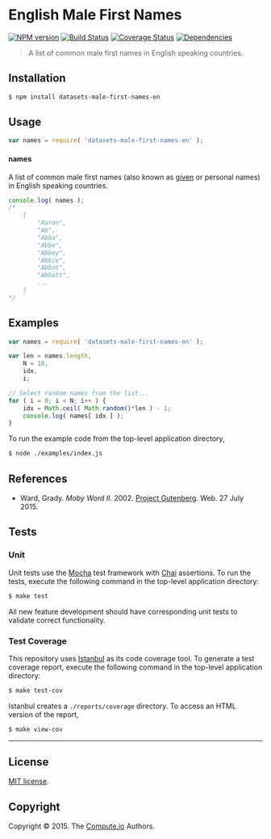 English Male First Names
===
[![NPM version][npm-image]][npm-url] [![Build Status][travis-image]][travis-url] [![Coverage Status][codecov-image]][codecov-url] [![Dependencies][dependencies-image]][dependencies-url]

> A list of common male first names in English speaking countries.


## Installation

``` bash
$ npm install datasets-male-first-names-en
```


## Usage

``` javascript
var names = require( 'datasets-male-first-names-en' );
```

#### names

A list of common male first names (also known as [given](https://en.wikipedia.org/wiki/Given_name) or personal names) in English speaking countries.

``` javascript
console.log( names );
/*
	[
		"Aaron",
		"Ab",
		"Abba",
		"Abbe",
		"Abbey",
		"Abbie",
		"Abbot",
		"Abbott",
		...
	]
*/
```


## Examples

``` javascript
var names = require( 'datasets-male-first-names-en' );

var len = names.length,
	N = 10,
	idx,
	i;

// Select random names from the list...
for ( i = 0; i < N; i++ ) {
	idx = Math.ceil( Math.random()*len ) - 1;
	console.log( names[ idx ] ); 
}
```

To run the example code from the top-level application directory,

``` bash
$ node ./examples/index.js
```


## References

* 	Ward, Grady. *Moby Word II*. 2002. [Project Gutenberg](http://www.gutenberg.org/files/3201/3201.txt). Web. 27 July 2015.



## Tests

### Unit

Unit tests use the [Mocha](http://mochajs.org/) test framework with [Chai](http://chaijs.com) assertions. To run the tests, execute the following command in the top-level application directory:

``` bash
$ make test
```

All new feature development should have corresponding unit tests to validate correct functionality.


### Test Coverage

This repository uses [Istanbul](https://github.com/gotwarlost/istanbul) as its code coverage tool. To generate a test coverage report, execute the following command in the top-level application directory:

``` bash
$ make test-cov
```

Istanbul creates a `./reports/coverage` directory. To access an HTML version of the report,

``` bash
$ make view-cov
```


---
## License

[MIT license](http://opensource.org/licenses/MIT).


## Copyright

Copyright &copy; 2015. The [Compute.io](https://github.com/compute-io) Authors.


[npm-image]: http://img.shields.io/npm/v/datasets-male-first-names-en.svg
[npm-url]: https://npmjs.org/package/datasets-male-first-names-en

[travis-image]: http://img.shields.io/travis/datasets-io/male-first-names-en/master.svg
[travis-url]: https://travis-ci.org/datasets-io/male-first-names-en

[codecov-image]: https://img.shields.io/codecov/c/github/datasets-io/male-first-names-en/master.svg
[codecov-url]: https://codecov.io/github/datasets-io/male-first-names-en?branch=master

[dependencies-image]: http://img.shields.io/david/datasets-io/male-first-names-en.svg
[dependencies-url]: https://david-dm.org/datasets-io/male-first-names-en

[dev-dependencies-image]: http://img.shields.io/david/dev/datasets-io/male-first-names-en.svg
[dev-dependencies-url]: https://david-dm.org/dev/datasets-io/male-first-names-en

[github-issues-image]: http://img.shields.io/github/issues/datasets-io/male-first-names-en.svg
[github-issues-url]: https://github.com/datasets-io/male-first-names-en/issues
